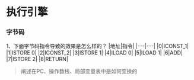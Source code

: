 # 执行引擎

### 字节码

1、下面字节码指令导致的效果是怎么样的？
|地址|指令|
|---|---|
|0|ICONST_1|
|1|ISTORE 0|
|2|ICONST_2|
|3|ISTORE 1|
|4|ILOAD 0|
|5|ILOAD 1|
|6|ADD|
|7|ISTORE 2|
|8|RETURN|

> 阐述在PC、操作数栈、局部变量表中是如何变换的